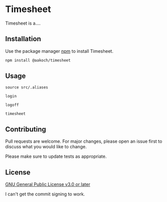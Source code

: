 # Timesheet

Timesheet is a....

## Installation

Use the package manager [npm](https://www.npmjs.com/) to install Timesheet.

```bash
npm install @aakoch/timesheet
```

## Usage

```shell
source src/.aliases

login

logoff

timesheet
```

## Contributing
Pull requests are welcome. For major changes, please open an issue first to discuss what you would like to change.

Please make sure to update tests as appropriate.

## License
[GNU General Public License v3.0 or later](https://www.gnu.org/licenses/gpl-3.0.html)

I can't get the commit signing to work.